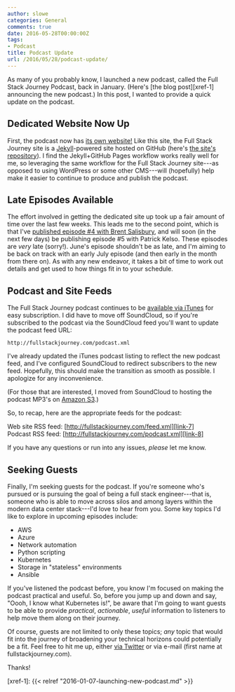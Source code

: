 ```yaml
---
author: slowe
categories: General
comments: true
date: 2016-05-28T00:00:00Z
tags:
- Podcast
title: Podcast Update
url: /2016/05/28/podcast-update/
---
```


As many of you probably know, I launched a new podcast, called the Full Stack Journey Podcast, back in January. (Here's [the blog post][xref-1] announcing the new podcast.) In this post, I wanted to provide a quick update on the podcast.

## Dedicated Website Now Up

First, the podcast now has [its own website!][link-1] Like this site, the Full Stack Journey site is a [Jekyll][link-2]-powered site hosted on GitHub (here's [the site's repository][link-3]). I find the Jekyll+GitHub Pages workflow works really well for me, so leveraging the same workflow for the Full Stack Journey site---as opposed to using WordPress or some other CMS---will (hopefully) help make it easier to continue to produce and publish the podcast.

## Late Episodes Available

The effort involved in getting the dedicated site up took up a fair amount of time over the last few weeks. This leads me to the second point, which is that I've [published episode #4 with Brent Salisbury][link-5], and will soon (in the next few days) be publishing episode #5 with Patrick Kelso. These episodes are _very_ late (sorry!). June's episode shouldn't be as late, and I'm aiming to be back on track with an early July episode (and then early in the month from there on). As with any new endeavor, it takes a bit of time to work out details and get used to how things fit in to your schedule.

## Podcast and Site Feeds

The Full Stack Journey podcast continues to be [available via iTunes][link-4] for easy subscription. I did have to move off SoundCloud, so if you're subscribed to the podcast via the SoundCloud feed you'll want to update the podcast feed URL:

    http://fullstackjourney.com/podcast.xml

I've already updated the iTunes podcast listing to reflect the new podcast feed, and I've configured SoundCloud to redirect subscribers to the new feed. Hopefully, this should make the transition as smooth as possible. I apologize for any inconvenience.

(For those that are interested, I moved from SoundCloud to hosting the podcast MP3's on [Amazon S3][link-6].)

So, to recap, here are the appropriate feeds for the podcast:

Web site RSS feed: [http://fullstackjourney.com/feed.xml][link-7]  
Podcast RSS feed: [http://fullstackjourney.com/podcast.xml][link-8]

If you have any questions or run into any issues, _please_ let me know.

## Seeking Guests

Finally, I'm seeking guests for the podcast. If you're someone who's pursued or is pursuing the goal of being a full stack engineer---that is, someone who is able to move across silos and among layers within the modern data center stack---I'd love to hear from you. Some key topics I'd like to explore in upcoming episodes include:

* AWS
* Azure
* Network automation
* Python scripting
* Kubernetes
* Storage in "stateless" environments
* Ansible

If you've listened the podcast before, you know I'm focused on making the podcast practical and useful. So, before you jump up and down and say, "Oooh, I know what Kubernetes is!", be aware that I'm going to want guests to be able to provide _practical_, _actionable_, _useful_ information to listeners to help move them along on their journey.

Of course, guests are not limited to only these topics; _any_ topic that would fit into the journey of broadening your technical horizons could potentially be a fit. Feel free to hit me up, either [via Twitter][link-9] or via e-mail (first name at fullstackjourney.com).

Thanks!



[link-1]: http://fullstackjourney.com
[link-2]: http://jekyllrb.com/
[link-3]: https://github.com/lowescott/fullstackjourney
[link-4]: https://itunes.apple.com/us/podcast/full-stack-journey/id1073172158?mt=2
[link-5]: http://fullstackjourney.com/2016/04/14/full-stack-journey-ep004/
[link-6]: http://aws.amazon.com/s3/
[link-7]: http://fullstackjourney.com/feed.xml
[link-8]: http://fullstackjourney.com/podcast.xml
[link-9]: https://twitter.com/scott_lowe

[xref-1]: {{< relref "2016-01-07-launching-new-podcast.md" >}}
